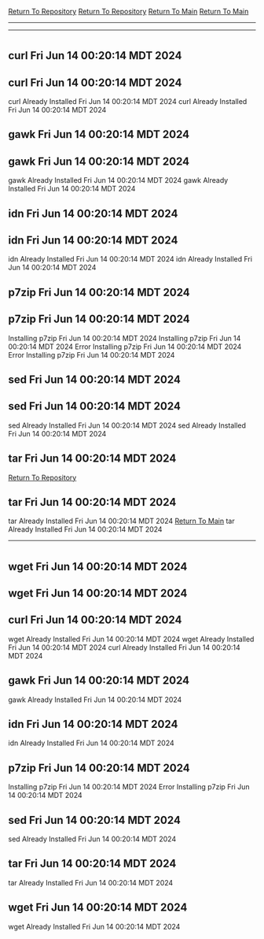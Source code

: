 [Return To Repository](https://github.com/DigitalWarrior/piholeparser/)
[Return To Repository](https://github.com/DigitalWarrior/piholeparser/)
[Return To Main](https://github.com/DigitalWarrior/piholeparser/blob/master/RecentRunLogs/Mainlog.md)
[Return To Main](https://github.com/DigitalWarrior/piholeparser/blob/master/RecentRunLogs/Mainlog.md)
____________________________________
____________________________________
# 
# 
## curl Fri Jun 14 00:20:14 MDT 2024
## curl Fri Jun 14 00:20:14 MDT 2024
curl Already Installed Fri Jun 14 00:20:14 MDT 2024
curl Already Installed Fri Jun 14 00:20:14 MDT 2024
## gawk Fri Jun 14 00:20:14 MDT 2024
## gawk Fri Jun 14 00:20:14 MDT 2024
gawk Already Installed Fri Jun 14 00:20:14 MDT 2024
gawk Already Installed Fri Jun 14 00:20:14 MDT 2024
## idn Fri Jun 14 00:20:14 MDT 2024
## idn Fri Jun 14 00:20:14 MDT 2024
idn Already Installed Fri Jun 14 00:20:14 MDT 2024
idn Already Installed Fri Jun 14 00:20:14 MDT 2024
## p7zip Fri Jun 14 00:20:14 MDT 2024
## p7zip Fri Jun 14 00:20:14 MDT 2024
Installing p7zip Fri Jun 14 00:20:14 MDT 2024
Installing p7zip Fri Jun 14 00:20:14 MDT 2024
Error Installing p7zip Fri Jun 14 00:20:14 MDT 2024
Error Installing p7zip Fri Jun 14 00:20:14 MDT 2024
## sed Fri Jun 14 00:20:14 MDT 2024
## sed Fri Jun 14 00:20:14 MDT 2024
sed Already Installed Fri Jun 14 00:20:14 MDT 2024
sed Already Installed Fri Jun 14 00:20:14 MDT 2024
## tar Fri Jun 14 00:20:14 MDT 2024
[Return To Repository](https://github.com/DigitalWarrior/piholeparser/)
## tar Fri Jun 14 00:20:14 MDT 2024
tar Already Installed Fri Jun 14 00:20:14 MDT 2024
[Return To Main](https://github.com/DigitalWarrior/piholeparser/blob/master/RecentRunLogs/Mainlog.md)
tar Already Installed Fri Jun 14 00:20:14 MDT 2024
____________________________________
# 
## wget Fri Jun 14 00:20:14 MDT 2024
## wget Fri Jun 14 00:20:14 MDT 2024
## curl Fri Jun 14 00:20:14 MDT 2024
wget Already Installed Fri Jun 14 00:20:14 MDT 2024
wget Already Installed Fri Jun 14 00:20:14 MDT 2024
curl Already Installed Fri Jun 14 00:20:14 MDT 2024
## gawk Fri Jun 14 00:20:14 MDT 2024
gawk Already Installed Fri Jun 14 00:20:14 MDT 2024
## idn Fri Jun 14 00:20:14 MDT 2024
idn Already Installed Fri Jun 14 00:20:14 MDT 2024
## p7zip Fri Jun 14 00:20:14 MDT 2024
Installing p7zip Fri Jun 14 00:20:14 MDT 2024
Error Installing p7zip Fri Jun 14 00:20:14 MDT 2024
## sed Fri Jun 14 00:20:14 MDT 2024
sed Already Installed Fri Jun 14 00:20:14 MDT 2024
## tar Fri Jun 14 00:20:14 MDT 2024
tar Already Installed Fri Jun 14 00:20:14 MDT 2024
## wget Fri Jun 14 00:20:14 MDT 2024
wget Already Installed Fri Jun 14 00:20:14 MDT 2024

